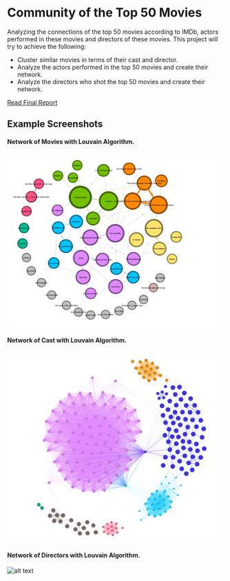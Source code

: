 # Community of the Top 50 Movies
Analyzing the connections of the top 50 movies according to IMDb, actors
performed in these movies and directors of these movies. This project will try to achieve the
following:
- Cluster similar movies in terms of their cast and director.
- Analyze the actors performed in the top 50 movies and create their network.
- Analyze the directors who shot the top 50 movies and create their network.

[Read Final Report](https://github.com/malialtunsoy/network-of-movies/blob/main/deliverables/Final%20Report.pdf)

## Example Screenshots
#### Network of Movies with Louvain Algorithm.
![alt text](https://github.com/malialtunsoy/network-of-movies/blob/main/screenshots/movies-l.png "Network of Movies with Louvain Algorithm.")
#### Network of Cast with Louvain Algorithm.
![alt text](https://github.com/malialtunsoy/network-of-movies/blob/main/screenshots/cast-l.png "Network of Cast with Louvain Algorithm.")
#### Network of Directors with Louvain Algorithm.
![alt text](https://github.com/malialtunsoy/network-of-movies/blob/main/screenshots/directors-l.png "Network of Directors with Louvain Algorithm.
")
